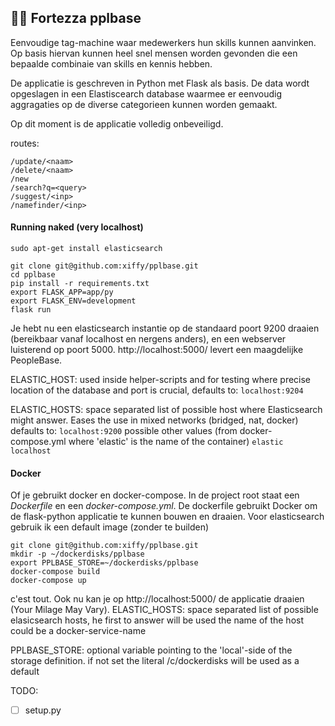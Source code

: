 ## :construction_worker_man: Fortezza pplbase

Eenvoudige tag-machine waar medewerkers hun skills kunnen aanvinken. Op basis hiervan kunnen heel snel mensen worden gevonden die een bepaalde combinaie van skills en kennis hebben.

De applicatie is geschreven in Python met Flask als basis.
De data wordt opgeslagen in een Elastiscearch database waarmee er eenvoudig aggragaties op de diverse categorieen kunnen worden gemaakt.

Op dit moment is de applicatie volledig onbeveiligd.

routes:
```/view/<naam>
/update/<naam>
/delete/<naam> 
/new
/search?q=<query>
/suggest/<inp>
/namefinder/<inp>
```

#### Running naked (very localhost)
```sudo apt-get update
sudo apt-get install elasticsearch

git clone git@github.com:xiffy/pplbase.git 
cd pplbase
pip install -r requirements.txt
export FLASK_APP=app/py
export FLASK_ENV=development
flask run
```

Je hebt nu een elasticsearch instantie op de standaard poort 9200 draaien (bereikbaar vanaf localhost en nergens anders), en een webserver luisterend op poort 5000. http://localhost:5000/ levert een maagdelijke PeopleBase. 

ELASTIC_HOST: used inside helper-scripts and for testing where precise location of the database and port is crucial, defaults to: ```localhost:9204```

ELASTIC_HOSTS: space separated list of possible host where Elasticsearch might answer. Eases the use in mixed networks (bridged, nat, docker) defaults to: ```localhost:9200``` possible other values (from docker-compose.yml where 'elastic' is the name of the container) ```elastic localhost```

#### Docker
Of je gebruikt docker en docker-compose. In de project root staat een _Dockerfile_ en een _docker-compose.yml_. De dockerfile gebruikt Docker om de flask-python applicatie te kunnen bouwen en draaien. Voor elasticsearch gebruik ik een default image (zonder te builden)

```
git clone git@github.com:xiffy/pplbase.git 
mkdir -p ~/dockerdisks/pplbase
export PPLBASE_STORE=~/dockerdisks/pplbase
docker-compose build
docker-compose up
```
c'est tout. Ook nu kan je op http://localhost:5000/ de applicatie draaien (Your Milage May Vary). 
ELASTIC_HOSTS: space separated list of possible elasicsearch hosts, he first to answer will be used the name of the host could be a docker-service-name

PPLBASE_STORE: optional variable pointing to the 'local'-side of the storage definition. if not set the literal /c/dockerdisks will be used as a default


    
TODO:
 - [ ] setup.py


